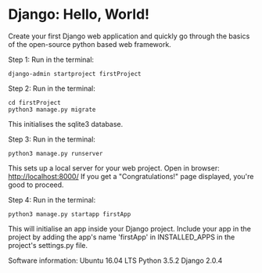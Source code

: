 # Django: Hello, World!
Create your first Django web application and quickly go through the basics of the open-source python based web framework.

Step 1:
Run in the terminal:
```shell
django-admin startproject firstProject
```

Step 2:
Run in the terminal:
```shell
cd firstProject
python3 manage.py migrate
```
This initialises the sqlite3 database.

Step 3:
Run in the terminal:
```shell
python3 manage.py runserver
```
This sets up a local server for your web project.
Open in browser:
<http://localhost:8000/>
If you get a "Congratulations!" page displayed, you're good to proceed.

Step 4:
Run in the terminal:
```shell
python3 manage.py startapp firstApp
```
This will initialise an app inside your Django project.
Include your app in the project by adding the app's name 'firstApp' in INSTALLED_APPS in the project's settings.py file.

Software information:
Ubuntu 16.04 LTS
Python 3.5.2
Django 2.0.4